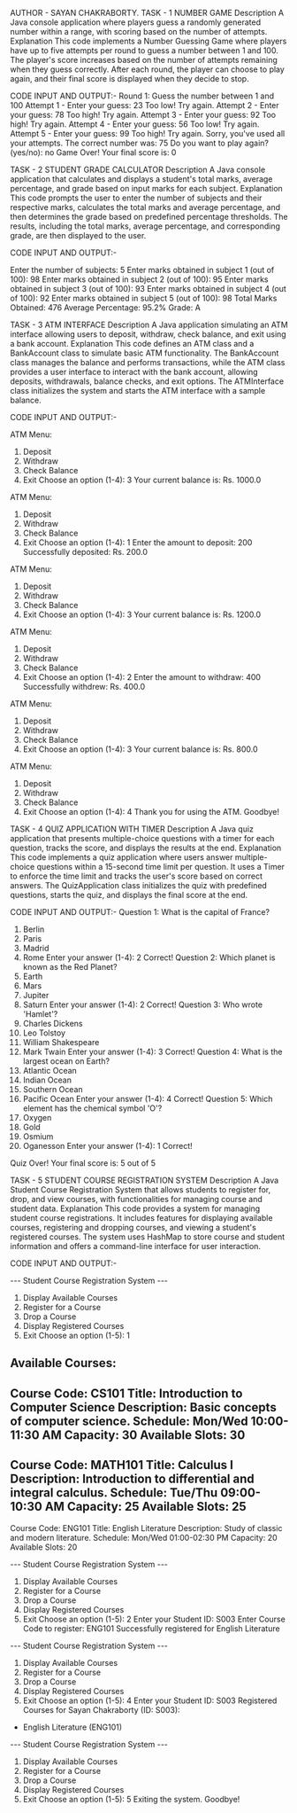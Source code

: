 AUTHOR - SAYAN CHAKRABORTY.
TASK - 1  NUMBER GAME
Description
A Java console application where players guess a randomly generated number within a range, with scoring based on the number of attempts.
Explanation
This code implements a Number Guessing Game where players have up to five attempts per round to guess a number between 1 and 100. 
The player's score increases based on the number of attempts remaining when they guess correctly. 
After each round, the player can choose to play again, and their final score is displayed when they decide to stop.

CODE INPUT AND OUTPUT:-
Round 1: Guess the number between 1 and 100
Attempt 1 - Enter your guess: 23
Too low! Try again.
Attempt 2 - Enter your guess: 78
Too high! Try again.
Attempt 3 - Enter your guess: 92
Too high! Try again.
Attempt 4 - Enter your guess: 56
Too low! Try again.
Attempt 5 - Enter your guess: 99
Too high! Try again.
Sorry, you've used all your attempts. The correct number was: 75
Do you want to play again? (yes/no): no
Game Over! Your final score is: 0


TASK - 2 STUDENT GRADE CALCULATOR
Description
A Java console application that calculates and displays a student's total marks, average percentage, and grade based on input marks for each subject.
Explanation
This code prompts the user to enter the number of subjects and their respective marks, calculates the total marks and average percentage, and then determines the grade based on predefined percentage thresholds. The results, including the total marks, average percentage, and corresponding grade, are then displayed to the user.

CODE INPUT AND OUTPUT:-

Enter the number of subjects: 5
Enter marks obtained in subject 1 (out of 100): 98
Enter marks obtained in subject 2 (out of 100): 95
Enter marks obtained in subject 3 (out of 100): 93
Enter marks obtained in subject 4 (out of 100): 92
Enter marks obtained in subject 5 (out of 100): 98
Total Marks Obtained: 476
Average Percentage: 95.2%
Grade: A



TASK - 3 ATM INTERFACE
Description
A Java application simulating an ATM interface allowing users to deposit, withdraw, check balance, and exit using a bank account.
Explanation
This code defines an ATM class and a BankAccount class to simulate basic ATM functionality. The BankAccount class manages the balance and performs transactions, while the ATM class provides a user interface to interact with the bank account, allowing deposits, withdrawals, balance checks, and exit options. The ATMInterface class initializes the system and starts the ATM interface with a sample balance.

CODE INPUT AND OUTPUT:-

ATM Menu:
1. Deposit
2. Withdraw
3. Check Balance        
4. Exit
Choose an option (1-4): 3
Your current balance is: Rs. 1000.0

ATM Menu:
1. Deposit
2. Withdraw
3. Check Balance
4. Exit
Choose an option (1-4): 1
Enter the amount to deposit: 200
Successfully deposited: Rs. 200.0

ATM Menu:
1. Deposit
2. Withdraw
3. Check Balance
4. Exit
Choose an option (1-4): 3
Your current balance is: Rs. 1200.0

ATM Menu:
1. Deposit
2. Withdraw
3. Check Balance
4. Exit
Choose an option (1-4): 2
Enter the amount to withdraw: 400
Successfully withdrew: Rs. 400.0

ATM Menu:
1. Deposit
2. Withdraw
3. Check Balance
4. Exit
Choose an option (1-4): 3
Your current balance is: Rs. 800.0

ATM Menu:
1. Deposit
2. Withdraw
3. Check Balance
4. Exit
Choose an option (1-4): 4
Thank you for using the ATM. Goodbye!





TASK - 4 QUIZ APPLICATION WITH TIMER
Description
A Java quiz application that presents multiple-choice questions with a timer for each question, tracks the score, and displays the results at the end.
Explanation
This code implements a quiz application where users answer multiple-choice questions within a 15-second time limit per question. It uses a Timer to enforce the time limit and tracks the user's score based on correct answers. The QuizApplication class initializes the quiz with predefined questions, starts the quiz, and displays the final score at the end.

CODE INPUT AND OUTPUT:-
Question 1: What is the capital of France?
1. Berlin
2. Paris
3. Madrid
4. Rome
Enter your answer (1-4): 2
Correct!
Question 2: Which planet is known as the Red Planet?
1. Earth
2. Mars
3. Jupiter
4. Saturn
Enter your answer (1-4): 2
Correct!
Question 3: Who wrote 'Hamlet'?
1. Charles Dickens
2. Leo Tolstoy
3. William Shakespeare
4. Mark Twain
Enter your answer (1-4): 3
Correct!
Question 4: What is the largest ocean on Earth?
1. Atlantic Ocean
2. Indian Ocean
3. Southern Ocean
4. Pacific Ocean
Enter your answer (1-4): 4
Correct!
Question 5: Which element has the chemical symbol 'O'?
1. Oxygen
2. Gold
3. Osmium
4. Oganesson
Enter your answer (1-4): 1
Correct!

Quiz Over!
Your final score is: 5 out of 5



TASK - 5 STUDENT COURSE REGISTRATION SYSTEM
Description
A Java Student Course Registration System that allows students to register for, drop, and view courses, with functionalities for managing course and student data.
Explanation
This code provides a system for managing student course registrations. It includes features for displaying available courses, registering and dropping courses, and viewing a student's registered courses. The system uses HashMap to store course and student information and offers a command-line interface for user interaction.

CODE INPUT AND OUTPUT:-

--- Student Course Registration System ---
1. Display Available Courses 
2. Register for a Course     
3. Drop a Course
4. Display Registered Courses
5. Exit
Choose an option (1-5): 1    

Available Courses:
----------------------------------
Course Code: CS101
Title: Introduction to Computer Science
Description: Basic concepts of computer science.
Schedule: Mon/Wed 10:00-11:30 AM
Capacity: 30
Available Slots: 30
----------------------------------
Course Code: MATH101
Title: Calculus I
Description: Introduction to differential and integral calculus.
Schedule: Tue/Thu 09:00-10:30 AM
Capacity: 25
Available Slots: 25
----------------------------------
Course Code: ENG101
Title: English Literature
Description: Study of classic and modern literature.
Schedule: Mon/Wed 01:00-02:30 PM
Capacity: 20
Available Slots: 20

--- Student Course Registration System ---
1. Display Available Courses
2. Register for a Course
3. Drop a Course
4. Display Registered Courses
5. Exit
Choose an option (1-5): 2
Enter your Student ID: S003
Enter Course Code to register: ENG101
Successfully registered for English Literature

--- Student Course Registration System ---
1. Display Available Courses
2. Register for a Course
3. Drop a Course
4. Display Registered Courses
5. Exit
Choose an option (1-5): 4
Enter your Student ID: S003
Registered Courses for Sayan Chakraborty (ID: S003):
- English Literature (ENG101)

--- Student Course Registration System ---
1. Display Available Courses
2. Register for a Course
3. Drop a Course
4. Display Registered Courses
5. Exit
Choose an option (1-5): 5
Exiting the system. Goodbye!


